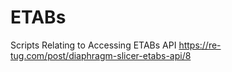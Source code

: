 # ETABs
Scripts Relating to Accessing ETABs API
https://re-tug.com/post/diaphragm-slicer-etabs-api/8
